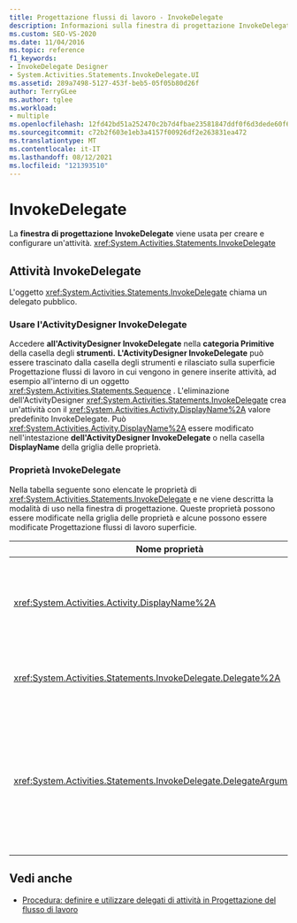 ```yaml
---
title: Progettazione flussi di lavoro - InvokeDelegate
description: Informazioni sulla finestra di progettazione InvokeDelegate e su come usare la finestra di progettazione InvokeDelegate per creare e configurare un'attività InvokeDelegate.
ms.custom: SEO-VS-2020
ms.date: 11/04/2016
ms.topic: reference
f1_keywords:
- InvokeDelegate Designer
- System.Activities.Statements.InvokeDelegate.UI
ms.assetid: 289a7498-5127-453f-beb5-05f05b80d26f
author: TerryGLee
ms.author: tglee
ms.workload:
- multiple
ms.openlocfilehash: 12fd42bd51a252470c2b7d4fbae23581847ddf0f6d3dede60f6e2659215d80fd
ms.sourcegitcommit: c72b2f603e1eb3a4157f00926df2e263831ea472
ms.translationtype: MT
ms.contentlocale: it-IT
ms.lasthandoff: 08/12/2021
ms.locfileid: "121393510"
---
```

# <a name="invokedelegate"></a>InvokeDelegate

La **finestra di progettazione InvokeDelegate** viene usata per creare e configurare un'attività. <xref:System.Activities.Statements.InvokeDelegate>

## <a name="the-invokedelegate-activity"></a>Attività InvokeDelegate

L'oggetto <xref:System.Activities.Statements.InvokeDelegate> chiama un delegato pubblico.

### <a name="use-the-invokedelegate-activity-designer"></a>Usare l'ActivityDesigner InvokeDelegate

Accedere **all'ActivityDesigner InvokeDelegate** nella **categoria Primitive** della casella degli **strumenti.** **L'ActivityDesigner InvokeDelegate** può essere  trascinato dalla casella degli strumenti e rilasciato sulla superficie Progettazione flussi di lavoro in cui vengono in genere inserite attività, ad esempio all'interno di un oggetto <xref:System.Activities.Statements.Sequence> . L'eliminazione dell'ActivityDesigner <xref:System.Activities.Statements.InvokeDelegate> crea un'attività con il <xref:System.Activities.Activity.DisplayName%2A> valore predefinito InvokeDelegate. Può <xref:System.Activities.Activity.DisplayName%2A> essere modificato nell'intestazione **dell'ActivityDesigner InvokeDelegate** o nella casella **DisplayName** della griglia delle proprietà.

### <a name="the-invokedelegate-properties"></a>Proprietà InvokeDelegate

Nella tabella seguente sono elencate le proprietà di <xref:System.Activities.Statements.InvokeDelegate> e ne viene descritta la modalità di uso nella finestra di progettazione. Queste proprietà possono essere modificate nella griglia delle proprietà e alcune possono essere modificate Progettazione flussi di lavoro superficie.

|Nome proprietà|Obbligatoria|Utilizzo|
|-|--------------|-|
|<xref:System.Activities.Activity.DisplayName%2A>|Falso|Nome descrittivo dell'attività <xref:System.Activities.Statements.InvokeDelegate>. Il valore predefinito è InvokeDelegate.<br /><br /> Anche se <xref:System.Activities.Activity.DisplayName%2A> non è strettamente necessario, è meglio usarne uno.|
|<xref:System.Activities.Statements.InvokeDelegate.Delegate%2A>|Vero|Nome dell'elemento <xref:System.Activities.ActivityDelegate> da richiamare quando viene eseguita l'attività. Questa proprietà può essere modificata nell'area di progettazione ed è obbligatoria.|
|<xref:System.Activities.Statements.InvokeDelegate.DelegateArguments%2A>|Falso|Raccolta dell'argomento del delegato chiamato. Le chiavi sono i nomi degli oggetti parametro in e i valori sono gli argomenti le cui espressioni vengono valutate e <xref:System.Activities.ActivityDelegate> assegnate agli oggetti parametro corrispondenti. Per visualizzare la **finestra di dialogo DelegateArguments** in cui è possibile impostare questa proprietà, fare clic sul pulsante con i puntini di sospensione nel campo **DelegateArguments** della griglia delle proprietà. Fare clic **sul campo Crea** argomento per aggiungere gli argomenti.|

## <a name="see-also"></a>Vedi anche

- [Procedura: definire e utilizzare delegati di attività in Progettazione del flusso di lavoro](../workflow-designer/how-to-define-and-consume-activity-delegates-in-the-workflow-designer.md)